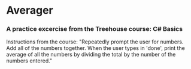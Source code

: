 # Averager
### A practice excercise from the Treehouse course: C# Basics
Instructions from the course: "Repeatedly prompt the user for numbers. Add all of the numbers together. When the user types in 'done', print the average of all the numbers by dividing the total by the number of the numbers entered."